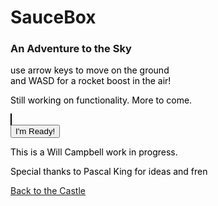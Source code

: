 # SauceBox
### An Adventure to the Sky



<style>
  canvas {
    background-color: #B4FBB4;
    border: 1px solid black;
  }
  p {color: black}
</style>

use  arrow keys to move on the ground <br>
and WASD for a rocket boost in the air!

<body id="body">
  <p>Still working on functionality. More to come.</p>
  <canvas id="myCanvas" width="400px" height="600px"></canvas>
  <br>
  <input type="button" id="button" value="I'm Ready!"/>
  <script src="game.js"></script>
  <br>
  <p>This is a Will Campbell work in progress.</p>
  <p>Special thanks to Pascal King for ideas and fren</p>
</body>

[Back to the Castle](https://whcampbell.github.io/Ivys-Castle/)
